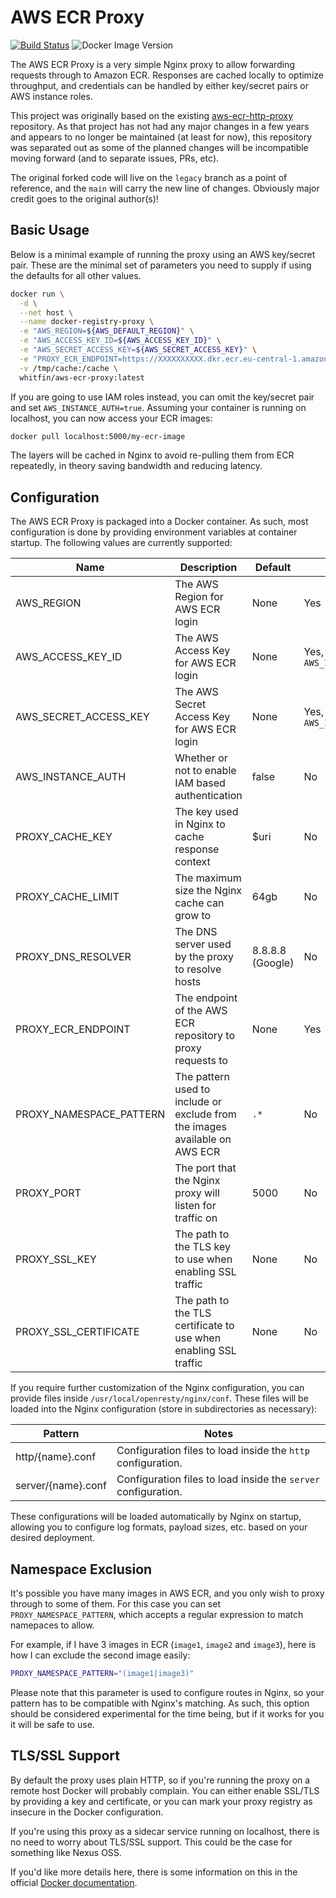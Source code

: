 # AWS ECR Proxy

[![Build Status](https://img.shields.io/github/actions/workflow/status/whitfin/aws-ecr-proxy/ci.yml?branch=main)](https://github.com/whitfin/aws-ecr-proxy/actions) ![Docker Image Version](https://img.shields.io/docker/v/whitfin/aws-ecr-proxy)

The AWS ECR Proxy is a very simple Nginx proxy to allow forwarding requests through to Amazon
ECR. Responses are cached locally to optimize throughput, and credentials can be handled by
either key/secret pairs or AWS instance roles.

This project was originally based on the existing [aws-ecr-http-proxy](https://github.com/Lotto24/aws-ecr-http-proxy)
repository. As that project has not had any major changes in a few years and appears to no longer
be maintained (at least for now), this repository was separated out as some of the planned changes
will be incompatible moving forward (and to separate issues, PRs, etc).

The original forked code will live on the `legacy` branch as a point of reference, and the `main`
will carry the new line of changes. Obviously major credit goes to the original author(s)!

## Basic Usage

Below is a minimal example of running the proxy using an AWS key/secret pair. These
are the minimal set of parameters you need to supply if using the defaults for all
other values.

```sh
docker run \
  -d \
  --net host \
  --name docker-registry-proxy \
  -e "AWS_REGION=${AWS_DEFAULT_REGION}" \
  -e "AWS_ACCESS_KEY_ID=${AWS_ACCESS_KEY_ID}" \
  -e "AWS_SECRET_ACCESS_KEY=${AWS_SECRET_ACCESS_KEY}" \
  -e "PROXY_ECR_ENDPOINT=https://XXXXXXXXXX.dkr.ecr.eu-central-1.amazonaws.com" \
  -v /tmp/cache:/cache \
  whitfin/aws-ecr-proxy:latest
```

If you are going to use IAM roles instead, you can omit the key/secret pair and set
`AWS_INSTANCE_AUTH=true`. Assuming your container is running on localhost, you can
now access your ECR images:

```sh
docker pull localhost:5000/my-ecr-image
```

The layers will be cached in Nginx to avoid re-pulling them from ECR repeatedly,
in theory saving bandwidth and reducing latency.

## Configuration

The AWS ECR Proxy is packaged into a Docker container. As such, most configuration is
done by providing environment variables at container startup. The following values
are currently supported:

| Name                    | Description                                                                 | Default          | Required                                   |
| ----------------------- | --------------------------------------------------------------------------- | ---------------- | ------------------------------------------ |
| AWS_REGION              | The AWS Region for AWS ECR login                                            | None             | Yes                                        |
| AWS_ACCESS_KEY_ID       | The AWS Access Key for AWS ECR login                                        | None             | Yes, if not using `AWS_INSTANCE_AUTH=true` |
| AWS_SECRET_ACCESS_KEY   | The AWS Secret Access Key for AWS ECR login                                 | None             | Yes, if not using `AWS_INSTANCE_AUTH=true` |
| AWS_INSTANCE_AUTH       | Whether or not to enable IAM based authentication                           | false            | No                                         |
| PROXY_CACHE_KEY         | The key used in Nginx to cache response context                             | $uri             | No                                         |
| PROXY_CACHE_LIMIT       | The maximum size the Nginx cache can grow to                                | 64gb             | No                                         |
| PROXY_DNS_RESOLVER      | The DNS server used by the proxy to resolve hosts                           | 8.8.8.8 (Google) | No                                         |
| PROXY_ECR_ENDPOINT      | The endpoint of the AWS ECR repository to proxy requests to                 | None             | Yes                                        |
| PROXY_NAMESPACE_PATTERN | The pattern used to include or exclude from the images available on AWS ECR | `.*`             | No                                         |
| PROXY_PORT              | The port that the Nginx proxy will listen for traffic on                    | 5000             | No                                         |
| PROXY_SSL_KEY           | The path to the TLS key to use when enabling SSL traffic                    | None             | No                                         |
| PROXY_SSL_CERTIFICATE   | The path to the TLS certificate to use when enabling SSL traffic            | None             | No                                         |

If you require further customization of the Nginx configuration, you can provide
files inside `/usr/local/openresty/nginx/conf`. These files will be loaded into
the Nginx configuration (store in subdirectories as necessary):

| Pattern            | Notes                                                          |
|--------------------|----------------------------------------------------------------|
| http/{name}.conf   | Configuration files to load inside the `http` configuration.   |
| server/{name}.conf | Configuration files to load inside the `server` configuration. |

These configurations will be loaded automatically by Nginx on startup, allowing you
to configure log formats, payload sizes, etc. based on your desired deployment.

## Namespace Exclusion

It's possible you have many images in AWS ECR, and you only wish to proxy through
to some of them. For this case you can set `PROXY_NAMESPACE_PATTERN`, which accepts
a regular expression to match namepaces to allow.

For example, if I have 3 images in ECR (`image1`, `image2` and `image3`), here is
how I can exclude the second image easily:

```sh
PROXY_NAMESPACE_PATTERN="(image1|image3)"
```

Please note that this parameter is used to configure routes in Nginx, so your pattern
has to be compatible with Nginx's matching. As such, this option should be considered
experimental for the time being, but if it works for you it will be safe to use.

## TLS/SSL Support

By default the proxy uses plain HTTP, so if you're running the proxy on a remote host
Docker will probably complain. You can either enable SSL/TLS by providing a key and
certificate, or you can mark your proxy registry as insecure in the Docker configuration.

If you're using this proxy as a sidecar service running on localhost, there is no need
to worry about TLS/SSL support. This could be the case for something like Nexus OSS.

If you'd like more details here, there is some information on this in the official
[Docker documentation](https://docs.docker.com/engine/reference/commandline/dockerd/#insecure-registries).
